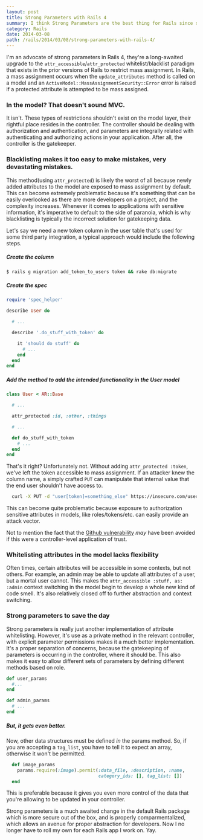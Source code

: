 ```yaml
---
layout: post
title: Strong Parameters with Rails 4
summary: I think Strong Parameters are the best thing for Rails since sliced bread. Here's why.
category: Rails
date: 2014-03-08
path: /rails/2014/03/08/strong-parameters-with-rails-4/
---
```


I'm an advocate of strong parameters in Rails 4, they're a long-awaited upgrade to the `attr_accessible`/`attr_protected` whitelist/blacklist paradigm that exists in the prior versions of Rails to restrict mass assignment. In Rails, a mass assignment occurs when the `update_attributes` method is called on a model and an `ActiveModel::MassAssignmentSecurity::Error` error is raised if a protected attribute is attempted to be mass assigned.

### In the model? That doesn't sound MVC.

It isn't. These types of restrictions shouldn't exist on the model layer, their rightful place resides in the controller. The controller should be dealing with authorization and authentication, and parameters are integrally related with authenticating and authorizing actions in your application. After all, the controller is the gatekeeper.

### Blacklisting makes it too easy to make mistakes, very devastating mistakes.

This method(using `attr_protected`) is likely the worst of all because newly added attributes to the model are exposed to mass assignment by default. This can become extremely problematic because it's something that can be easily overlooked as there are more developers on a project, and the complexity increases. Whenever it comes to applications with sensitive information, it's imperative to default to the side of paranoia, which is why blacklisting is typically the incorrect solution for gatekeeping data.

Let's say we need a new token column in the user table that's used for some third party integration, a typical approach would include the following steps.

##### Create the column

```bash
$ rails g migration add_token_to_users token && rake db:migrate
```

##### Create the spec

```ruby
require 'spec_helper'

describe User do

  # ...

  describe '.do_stuff_with_token' do

    it 'should do stuff' do
      # ...
    end
  end
end
```

##### Add the method to add the intended functionality in the User model

```ruby
class User < AR::Base

  # ...

  attr_protected :id, :other, :things

  # ...

  def do_stuff_with_token
    # ...
  end
end
```

That's it right? Unfortunately not. Without adding `attr_protected :token`, we've left the token accessible to mass assignment. If an attacker knew the column name, a simply crafted `PUT` can manipulate that internal value that the end user shouldn't have access to.

```bash
  curl -X PUT -d "user[token]=something_else" https://insecure.com/users/user_id
```

This can become quite problematic because exposure to authorization sensitive attributes in models, like roles/tokens/etc. can easily provide an attack vector.

Not to mention the fact that the [Github vulnerability](https://github.com/blog/1068-public-key-security-vulnerability-and-mitigation) _may_ have been avoided if this were a controller-level application of trust.

### Whitelisting attributes in the model lacks flexibility

Often times, certain attributes will be accessible in some contexts, but not others. For example, an admin may be able to update all attributes of a user, but a mortal user cannot. This makes the `attr_accessible :stuff, as: :admin` context switching in the model begin to develop a whole new kind of code smell. It's also relatively closed off to further abstraction and context switching.

### Strong parameters to save the day

Strong parameters is really just another implementation of attribute whitelisting. However, it's use as a private method in the relevant controller, with explicit parameter permissions makes it a much better implementation. It's a proper separation of concerns, because the gatekeeping of parameters is occurring in the controller, where it should be. This also makes it easy to allow different sets of parameters by defining different methods based on role.

```ruby
def user_params
  #...
end

def admin_params
  # ...
end
```

##### But, it gets even better.

Now, other data structures must be defined _in_ the params method. So, if you are accepting a `tag_list`, you have to tell it to expect an array, otherwise it won't be permitted.

```ruby
  def image_params
    params.require(:image).permit(:data_file, :description, :name,
                                  category_ids: [], tag_list: [])
  end
```

This is preferable because it gives you even more control of the data that you're allowing to be updated in your controller.

Strong parameters is a much awaited change in the default Rails package which is more secure out of the box, and is properly comparmentalized, which allows an avenue for proper abstraction for developers. Now I no longer have to roll my own for each Rails app I work on. Yay.
